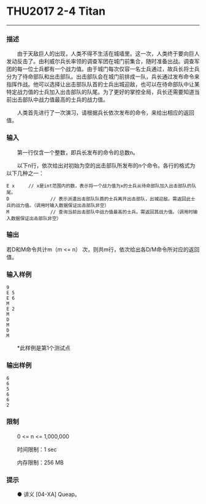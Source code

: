 # THU2017 2-4 Titan

------

### **描述**

　　由于天敌巨人的出现，人类不得不生活在城墙里。这一次，人类终于要向巨人发动反击了。由利威尔兵长率领的调查军团在城门前集合，随时准备出战。调查军团的每一位士兵都有一个战力值。由于城门每次仅容一名士兵通过，故兵长将士兵分为了待命部队和出击部队。出击部队会在城门前排成一队，兵长通过发布命令来指挥作战。他可以选择让出击部队队首的士兵出城迎敌，也可以在待命部队中让某特定战力值的士兵加入出击部队的队尾。为了更好的掌控全局，兵长还需要知道当前出击部队中战力值最高的士兵的战力值。

　　人类首先进行了一次演习，请根据兵长依次发布的命令，来给出相应的返回值。

### **输入**

　　第一行仅含一个整数，即兵长发布的命令的总数n。

　　以下n行，依次给出对初始为空的出击部队所发布的n个命令。各行的格式为以下几种之一：

```
E x		// x是int范围内的数，表示将一个战力值为x的士兵从待命部队加入出击部队的队尾。
D               // 表示派遣出击部队队首的士兵离开出击部队，出城迎敌。需返回此士兵的战力值。（调用时输入数据保证出击部队非空）
M               // 查询当前出击部队中战力值最高的士兵。需返回其战力值。（调用时输入数据保证出击部队非空）
```

### **输出**

若D和M命令共计m（m <= n） 次，则共m行，依次给出各D/M命令所对应的返回值。

### **输入样例**

```
9
E 5
E 6
M
E 2
M
D
M
D
M
```

　　*此样例是第1个测试点

### **输出样例**

```
6
6
5
6
6
2
```

### **限制**

　　0 <= n <= 1,000,000

　　时间限制：1 sec

　　内存限制：256 MB

### **提示**

　　● 讲义 [04-XA] Queap。